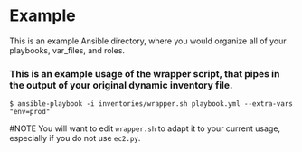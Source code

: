 # Example

This is an example Ansible directory, where you would organize all of your playbooks, var_files, and roles.


### This is an example usage of the wrapper script, that pipes in the output of your original dynamic inventory file.

```
$ ansible-playbook -i inventories/wrapper.sh playbook.yml --extra-vars "env=prod"
```


#NOTE
You will want to edit `wrapper.sh` to adapt it to your current usage, especially if you do not use `ec2.py`.
